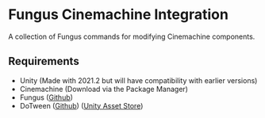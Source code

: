 # Fungus Cinemachine Integration

A collection of Fungus commands for modifying Cinemachine components.

## Requirements ##
- Unity (Made with 2021.2 but will have compatibility with earlier versions)
- Cinemachine (Download via the Package Manager)
- Fungus ([Github](https://github.com/snozbot/fungus))
- DoTween ([Github](https://github.com/Demigiant/dotween)) ([Unity Asset Store](https://assetstore.unity.com/packages/tools/animation/dotween-hotween-v2-27676))
